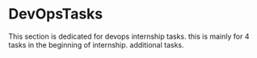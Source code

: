 # DevOpsTasks
This section is dedicated for devops internship tasks. this is mainly for 4 tasks in the beginning of internship. 
additional tasks.
